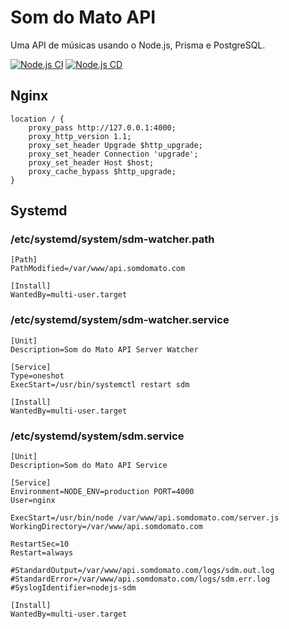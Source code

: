 # Som do Mato API

Uma API de músicas usando o Node.js, Prisma e PostgreSQL.

[![Node.js CI](https://github.com/sistematico/api.somdomato.com/actions/workflows/ci.yml/badge.svg)](https://github.com/sistematico/api.somdomato.com/actions/workflows/ci.yml) [![Node.js CD](https://github.com/sistematico/api.somdomato.com/actions/workflows/cd.yml/badge.svg)](https://github.com/sistematico/api.somdomato.com/actions/workflows/cd.yml)

## Nginx

```
location / {
    proxy_pass http://127.0.0.1:4000;
    proxy_http_version 1.1;
    proxy_set_header Upgrade $http_upgrade;
    proxy_set_header Connection 'upgrade';
    proxy_set_header Host $host;
    proxy_cache_bypass $http_upgrade;
}
```

## Systemd

### /etc/systemd/system/sdm-watcher.path

```
[Path]
PathModified=/var/www/api.somdomato.com

[Install]
WantedBy=multi-user.target
```

### /etc/systemd/system/sdm-watcher.service

```
[Unit]
Description=Som do Mato API Server Watcher

[Service]
Type=oneshot
ExecStart=/usr/bin/systemctl restart sdm

[Install]
WantedBy=multi-user.target
```

### /etc/systemd/system/sdm.service

```
[Unit]
Description=Som do Mato API Service

[Service]
Environment=NODE_ENV=production PORT=4000
User=nginx

ExecStart=/usr/bin/node /var/www/api.somdomato.com/server.js
WorkingDirectory=/var/www/api.somdomato.com

RestartSec=10
Restart=always

#StandardOutput=/var/www/api.somdomato.com/logs/sdm.out.log
#StandardError=/var/www/api.somdomato.com/logs/sdm.err.log
#SyslogIdentifier=nodejs-sdm

[Install]
WantedBy=multi-user.target
```
